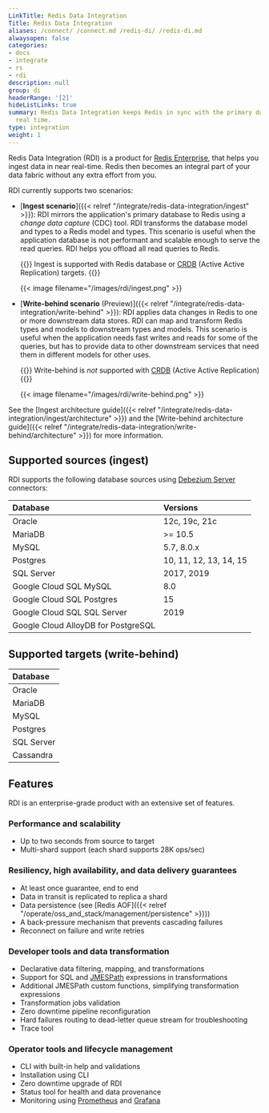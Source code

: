 ```yaml
---
LinkTitle: Redis Data Integration
Title: Redis Data Integration
aliases: /connect/ /connect.md /redis-di/ /redis-di.md
alwaysopen: false
categories:
- docs
- integrate
- rs
- rdi
description: null
group: di
headerRange: '[2]'
hideListLinks: true
summary: Redis Data Integration keeps Redis in sync with the primary database in near
  real time.
type: integration
weight: 1
---
```


Redis Data Integration (RDI) is a product for [Redis Enterprise](https://redis.com/redis-enterprise-software/overview/),
that helps you ingest data in near real-time. Redis then becomes an integral part of your data fabric without any
extra effort from you.

RDI currently supports two scenarios:

* [**Ingest scenario**]({{< relref "/integrate/redis-data-integration/ingest" >}}): RDI mirrors the application's
  primary database to Redis using a *change data capture* (CDC) tool. RDI transforms the database model and
  types to a Redis model and types. This scenario is useful when the application database is not performant
  and scalable enough to serve the read queries. RDI helps you offload all read queries to Redis.

  {{<note>}}
  Ingest is supported with Redis database or [CRDB](https://redis.com/redis-enterprise/technology/active-active-geo-distribution/) (Active Active Replication) targets.
  {{</note>}}

  {{< image filename="/images/rdi/ingest.png" >}}
  
* [**Write-behind scenario** (Preview)]({{< relref "/integrate/redis-data-integration/write-behind" >}}): RDI applies data
  changes in Redis to one or more downstream data stores. RDI can map and transform Redis types and models to downstream types and models. This scenario is useful when the application needs fast writes and reads for some of the queries, but has to provide data to other downstream services that need them in different models for other uses.

  {{<note>}}
  Write-behind is *not* supported with [CRDB](https://redis.com/redis-enterprise/technology/active-active-geo-distribution/) (Active Active Replication)
  {{</note>}}

  {{< image filename="/images/rdi/write-behind.png" >}}  

See the 
[Ingest architecture guide]({{< relref "/integrate/redis-data-integration/ingest/architecture" >}})
and the
[Write-behind architecture guide]({{< relref "/integrate/redis-data-integration/write-behind/architecture" >}})
for more information.

## Supported sources (ingest)

RDI supports the following database sources using [Debezium Server](https://debezium.io/documentation/reference/stable/operations/debezium-server.html) connectors:

| Database                    | Versions               |
| :-------------------------- | :--------------------- |
| Oracle                      | 12c, 19c, 21c          |
| MariaDB                     | >= 10.5                |
| MySQL                       | 5.7, 8.0.x             |
| Postgres                    | 10, 11, 12, 13, 14, 15 |
| SQL Server                  | 2017, 2019             |
| Google Cloud SQL MySQL      | 8.0                    |
| Google Cloud SQL Postgres   | 15                     |
| Google Cloud SQL SQL Server | 2019                   |
| Google Cloud AlloyDB for PostgreSQL | |

## Supported targets (write-behind)

| Database   |
| :--------- |
| Oracle     |
| MariaDB    |
| MySQL      |
| Postgres   |
| SQL Server |
| Cassandra  |

## Features

RDI is an enterprise-grade product with an extensive set of features.

### Performance and scalability

- Up to two seconds from source to target
- Multi-shard support (each shard supports 28K ops/sec)

### Resiliency, high availability, and data delivery guarantees

- At least once guarantee, end to end
- Data in transit is replicated to replica a shard
- Data persistence (see [Redis AOF]({{< relref "/operate/oss_and_stack/management/persistence" >}}))
- A back-pressure mechanism that prevents cascading failures
- Reconnect on failure and write retries

### Developer tools and data transformation

- Declarative data filtering, mapping, and transformations
- Support for SQL and [JMESPath](https://jmespath.org/) expressions in transformations
- Additional JMESPath custom functions, simplifying transformation expressions
- Transformation jobs validation
- Zero downtime pipeline reconfiguration
- Hard failures routing to dead-letter queue stream for troubleshooting
- Trace tool

### Operator tools and lifecycle management

- CLI with built-in help and validations
- Installation using CLI
- Zero downtime upgrade of RDI
- Status tool for health and data provenance
- Monitoring using [Prometheus](https://prometheus.io/) and [Grafana](https://grafana.com/)

